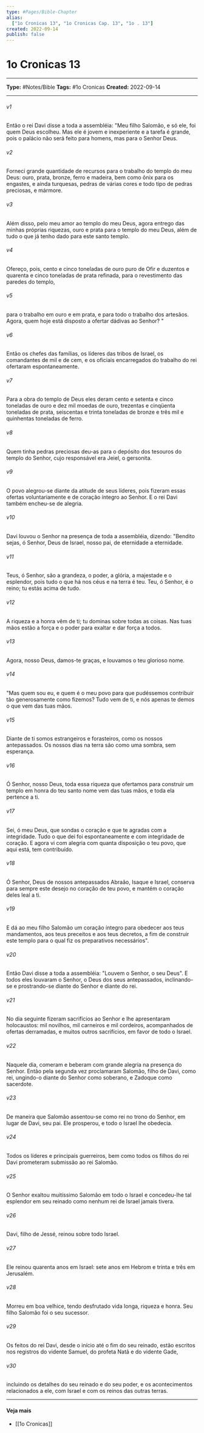 ```yaml
---
type: #Pages/Bible-Chapter
alias:
  ["1o Cronicas 13", "1o Cronicas Cap. 13", "1o . 13"]
created: 2022-09-14
publish: false
---
```


# 1o Cronicas 13

---

**Type:** #Notes/Bible
**Tags:** #1o Cronicas
**Created:** 2022-09-14

---

###### v1
Então o rei Davi disse a toda a assembléia: "Meu filho Salomão, e só ele, foi quem Deus escolheu. Mas ele é jovem e inexperiente e a tarefa é grande, pois o palácio não será feito para homens, mas para o Senhor Deus.
###### v2
Forneci grande quantidade de recursos para o trabalho do templo do meu Deus: ouro, prata, bronze, ferro e madeira, bem como ônix para os engastes, e ainda turquesas, pedras de várias cores e todo tipo de pedras preciosas, e mármore.
###### v3
Além disso, pelo meu amor ao templo do meu Deus, agora entrego das minhas próprias riquezas, ouro e prata para o templo do meu Deus, além de tudo o que já tenho dado para este santo templo.
###### v4
Ofereço, pois, cento e cinco toneladas de ouro puro de Ofir e duzentos e quarenta e cinco toneladas de prata refinada, para o revestimento das paredes do templo,
###### v5
para o trabalho em ouro e em prata, e para todo o trabalho dos artesãos. Agora, quem hoje está disposto a ofertar dádivas ao Senhor? "
###### v6
Então os chefes das famílias, os líderes das tribos de Israel, os comandantes de mil e de cem, e os oficiais encarregados do trabalho do rei ofertaram espontaneamente.
###### v7
Para a obra do templo de Deus eles deram cento e setenta e cinco toneladas de ouro e dez mil moedas de ouro, trezentas e cinqüenta toneladas de prata, seiscentas e trinta toneladas de bronze e três mil e quinhentas toneladas de ferro.
###### v8
Quem tinha pedras preciosas deu-as para o depósito dos tesouros do templo do Senhor, cujo responsável era Jeiel, o gersonita.
###### v9
O povo alegrou-se diante da atitude de seus líderes, pois fizeram essas ofertas voluntariamente e de coração íntegro ao Senhor. E o rei Davi também encheu-se de alegria.
###### v10
Davi louvou o Senhor na presença de toda a assembléia, dizendo: "Bendito sejas, ó Senhor, Deus de Israel, nosso pai, de eternidade a eternidade.
###### v11
Teus, ó Senhor, são a grandeza, o poder, a glória, a majestade e o esplendor, pois tudo o que há nos céus e na terra é teu. Teu, ó Senhor, é o reino; tu estás acima de tudo.
###### v12
A riqueza e a honra vêm de ti; tu dominas sobre todas as coisas. Nas tuas mãos estão a força e o poder para exaltar e dar força a todos.
###### v13
Agora, nosso Deus, damos-te graças, e louvamos o teu glorioso nome.
###### v14
"Mas quem sou eu, e quem é o meu povo para que pudéssemos contribuir tão generosamente como fizemos? Tudo vem de ti, e nós apenas te demos o que vem das tuas mãos.
###### v15
Diante de ti somos estrangeiros e forasteiros, como os nossos antepassados. Os nossos dias na terra são como uma sombra, sem esperança.
###### v16
Ó Senhor, nosso Deus, toda essa riqueza que ofertamos para construir um templo em honra do teu santo nome vem das tuas mãos, e toda ela pertence a ti.
###### v17
Sei, ó meu Deus, que sondas o coração e que te agradas com a integridade. Tudo o que dei foi espontaneamente e com integridade de coração. E agora vi com alegria com quanta disposição o teu povo, que aqui está, tem contribuído.
###### v18
Ó Senhor, Deus de nossos antepassados Abraão, Isaque e Israel, conserva para sempre este desejo no coração de teu povo, e mantém o coração deles leal a ti.
###### v19
E dá ao meu filho Salomão um coração íntegro para obedecer aos teus mandamentos, aos teus preceitos e aos teus decretos, a fim de construir este templo para o qual fiz os preparativos necessários".
###### v20
Então Davi disse a toda a assembléia: "Louvem o Senhor, o seu Deus". E todos eles louvaram o Senhor, o Deus dos seus antepassados, inclinando-se e prostrando-se diante do Senhor e diante do rei.
###### v21
No dia seguinte fizeram sacrifícios ao Senhor e lhe apresentaram holocaustos: mil novilhos, mil carneiros e mil cordeiros, acompanhados de ofertas derramadas, e muitos outros sacrifícios, em favor de todo o Israel.
###### v22
Naquele dia, comeram e beberam com grande alegria na presença do Senhor. Então pela segunda vez proclamaram Salomão, filho de Davi, como rei, ungindo-o diante do Senhor como soberano, e Zadoque como sacerdote.
###### v23
De maneira que Salomão assentou-se como rei no trono do Senhor, em lugar de Davi, seu pai. Ele prosperou, e todo o Israel lhe obedecia.
###### v24
Todos os líderes e principais guerreiros, bem como todos os filhos do rei Davi prometeram submissão ao rei Salomão.
###### v25
O Senhor exaltou muitíssimo Salomão em todo o Israel e concedeu-lhe tal esplendor em seu reinado como nenhum rei de Israel jamais tivera.
###### v26
Davi, filho de Jessé, reinou sobre todo Israel.
###### v27
Ele reinou quarenta anos em Israel: sete anos em Hebrom e trinta e três em Jerusalém.
###### v28
Morreu em boa velhice, tendo desfrutado vida longa, riqueza e honra. Seu filho Salomão foi o seu sucessor.
###### v29
Os feitos do rei Davi, desde o início até o fim do seu reinado, estão escritos nos registros do vidente Samuel, do profeta Natã e do vidente Gade,
###### v30
incluindo os detalhes do seu reinado e do seu poder, e os acontecimentos relacionados a ele, com Israel e com os reinos das outras terras.


---

#### Veja mais

- [[1o Cronicas]]
